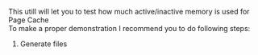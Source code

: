 This utill will let you to test how much active/inactive memory is used for Page Cache  
To make a proper demonstration I recommend you to do following steps:  
1) Generate files
